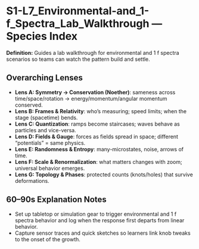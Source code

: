 # S1-L7_Environmental-and_1-f_Spectra_Lab_Walkthrough — Species Index
**Definition:** Guides a lab walkthrough for environmental and 1 f spectra scenarios so teams can watch the pattern build and settle.

## Overarching Lenses

- **Lens A: Symmetry -> Conservation (Noether)**: sameness across time/space/rotation → energy/momentum/angular momentum conserved.
- **Lens B: Frames & Relativity**: who’s measuring; speed limits; when the stage (spacetime) bends.
- **Lens C: Quantization**: ramps become staircases; waves behave as particles and vice-versa.
- **Lens D: Fields & Gauge**: forces as fields spread in space; different “potentials” = same physics.
- **Lens E: Randomness & Entropy**: many-microstates, noise, arrows of time.
- **Lens F: Scale & Renormalization**: what matters changes with zoom; universal behavior emerges.
- **Lens G: Topology & Phases**: protected counts (knots/holes) that survive deformations.

## 60–90s Explanation Notes
- Set up tabletop or simulation gear to trigger environmental and 1 f spectra behavior and log when the response first departs from linear behavior.
- Capture sensor traces and quick sketches so learners link knob tweaks to the onset of the growth.

